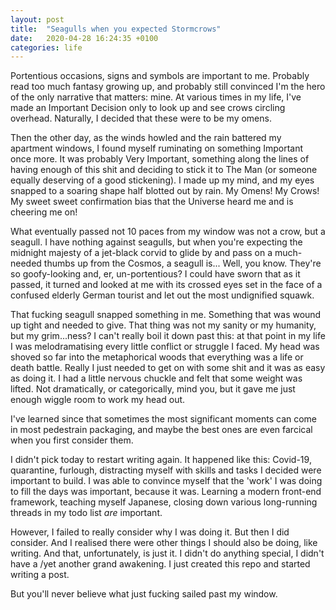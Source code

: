 ```yaml
---
layout: post
title:  "Seagulls when you expected Stormcrows"
date:   2020-04-28 16:24:35 +0100
categories: life
---
```

Portentious occasions, signs and symbols are important to me. Probably read too much fantasy growing up, and probably still convinced I'm the hero of the only narrative that matters: mine. At various times in my life, I've made an Important Decision only to look up and see crows circling overhead. Naturally, I decided that these were to be my omens.

Then the other day, as the winds howled and the rain battered my apartment windows, I found myself ruminating on something Important once more. It was probably Very Important, something along the lines of having enough of this shit and deciding to stick it to The Man (or someone equally deserving of a good stickening). I made up my mind, and my eyes snapped to a soaring shape half blotted out by rain. My Omens! My Crows! My sweet sweet confirmation bias that the Universe heard me and is cheering me on!

What eventually passed not 10 paces from my window was not a crow, but a seagull. I have nothing against seagulls, but when you're expecting the midnight majesty of a jet-black corvid to glide by and pass on a much-needed thumbs up from the Cosmos, a seagull is... Well, you know. They're so goofy-looking and, er, un-portentious? I could have sworn that as it passed, it turned and looked at me with its crossed eyes set in the face of a confused elderly German tourist and let out the most undignified squawk.

That fucking seagull snapped something in me. Something that was wound up tight and needed to give. That thing was not my sanity or my humanity, but my grim...ness? I can't really boil it down past this: at that point in my life I was melodramatising every little conflict or struggle I faced. My head was shoved so far into the metaphorical woods that everything was a life or death battle. Really I just needed to get on with some shit and it was as easy as doing it. I had a little nervous chuckle and felt that some weight was lifted. Not dramatically, or categorically, mind you, but it gave me just enough wiggle room to work my head out.

I've learned since that sometimes the most significant moments can come in most pedestrain packaging, and maybe the best ones are even farcical when you first consider them.

I didn't pick today to restart writing again. It happened like this: Covid-19, quarantine, furlough, distracting myself with skills and tasks I decided were important to build. I was able to convince myself that the 'work' I was doing to fill the days was important, because it was. Learning a modern front-end framework, teaching myself Japanese, closing down various long-running threads in my todo list _are_ important.

However, I failed to really consider why I was doing it. But then I did consider. And I realised there were other things I should also be doing, like writing. And that, unfortunately, is just it. I didn't do anything special, I didn't have a /yet another grand awakening. I just created this repo and started writing a post.

But you'll never believe what just fucking sailed past my window.